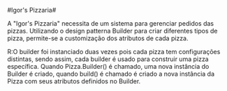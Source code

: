 #Igor's Pizzaria#

A "Igor's Pizzaria" necessita de um sistema para gerenciar pedidos das pizzas. Utilizando o design patterna Builder para criar diferentes tipos de pizza, permite-se a customização dos atributos de cada pizza.

R:O builder foi instanciado duas vezes pois cada pizza tem configurações distintas, sendo assim, cada builder é usado para construir uma pizza específica.
  Quando Pizza.Builder() é chamado, uma nova instância do Builder é criado, quando build() é chamado é criado a nova instância da Pizza com seus atributos definidos no Builder.

